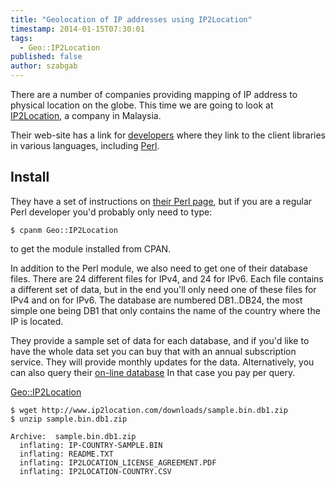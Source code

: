 ```yaml
---
title: "Geolocation of IP addresses using IP2Location"
timestamp: 2014-01-15T07:30:01
tags:
  - Geo::IP2Location
published: false
author: szabgab
---
```



There are a number of companies providing mapping of IP address to physical location on the globe.
This time we are going to look at [IP2Location](/ip2location), a company
in Malaysia.


Their web-site has a link for [developers](http://www.ip2location.com/developers) where they 
link to the client libraries in various languages, including [Perl](http://www.ip2location.com/developers/perl).


## Install

They have a set of instructions on [their Perl page](http://www.ip2location.com/developers/perl),
but if you are a regular Perl developer you'd probably only need to type:

```
$ cpanm Geo::IP2Location
```

to get the module installed from CPAN.


In addition to the Perl module, we also need to get one of their database files.
There are 24 different files for IPv4, and 24 for IPv6. Each file contains 
a different set of data, but in the end you'll only need one of these files for IPv4 and on for IPv6.
The database are numbered DB1..DB24, the most simple one being DB1 that only contains the name of the country
where the IP is located.

They provide a sample set of data for each database, and if you'd like to have the whole data set you can
buy that with an annual subscription service. They will provide monthly updates for the data.
Alternatively, you can also query their [on-line database](http://www.ip2location.com/web-service)
In that case you pay per query.


[Geo::IP2Location](https://metacpan.org/pod/Geo::IP2Location)


```
$ wget http://www.ip2location.com/downloads/sample.bin.db1.zip
$ unzip sample.bin.db1.zip

Archive:  sample.bin.db1.zip
  inflating: IP-COUNTRY-SAMPLE.BIN   
  inflating: README.TXT              
  inflating: IP2LOCATION_LICENSE_AGREEMENT.PDF  
  inflating: IP2LOCATION-COUNTRY.CSV 
```


```perl
```


